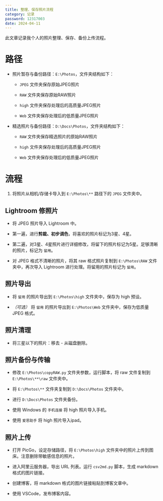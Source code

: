 ```yaml
---
title: 整理、保存照片流程
category: 记录
password: 12317003
date: 2024-04-11
---
```


此文章记录我个人的照片整理、保存、备份上传流程。

# 路径

- 照片暂存与备份路径：```E:\Photos```，文件夹结构如下：

  - ```JPEG``` 文件夹保存原始JPEG照片

  - ```RAW``` 文件夹保存原始RAW照片

  - ```high``` 文件夹保存处理后的高质量JPEG照片

  - ```Web``` 文件夹保存处理后的低质量JPEG照片

- 精选照片与备份路径：```D:\Docs\Photos```，文件夹结构如下：

  - ```RAW``` 文件夹保存精选照片的原始RAW照片

  - ```high``` 文件夹保存处理后的高质量JPEG照片

  - ```Web``` 文件夹保存处理后的低质量JPEG照片

# 流程

1. 将照片从相机/存储卡导入到 ```E:\Photos\**``` 路径下的 ```JPEG``` 文件夹中。

## Lightroom 修照片

- 将 JPEG 照片导入 Lightroom 中。

- 第一遍，进行**剪裁、初步调色**，将喜欢的照片标记为3星、4星。

- 第二遍，对3星、4星照片进行详细修改，将留下的照片标记为5星。足够清晰的照片，标记为 ```留用```。

- 对 JPEG 格式不清晰的照片，将其 raw 格式照片复制到 ```E:\Photos\RAW``` 文件夹中，再次导入 Lightroom 进行处理。将留用的照片标记为 ```留用```。

## 照片导出

- 将 ```留用``` 的照片导出到 ```E:\Photos\high``` 文件夹中，保存为 high 预设。

- *（可选）* 将 ```留用``` 的照片导出到 ```E:\Photos\Web``` 文件夹中，保存为低质量 JPEG 格式。

## 照片清理

- 将三星以下的照片：移去 - 从磁盘删除。

## 照片备份与传输

- 修改 ```E:\Photos\copyRAW.py``` 文件夹参数，运行脚本，将 raw 文件复制到 ```E:\Photos\**\raw``` 文件夹中。

- 将 ```E:\Photos\**``` 文件夹复制到 ```D:\Docs\Photos``` 文件夹中。

- 进行 ```D:\Docs\Photos``` 文件夹备份。

- 使用 Windows 的 ```手机连接``` 将 high 照片导入手机。

- 使用 ```爱思助手``` 将 high 照片导入ipad。

## 照片上传

- 打开 PicGo，设定存储路径，将 ```E:\Photos\high``` 文件夹中的照片上传到图床。注意删除带敏感信息的照片。

- 进入阿里云服务器，导出 URL 列表。运行 ```csv2md.py``` 脚本，生成 markdown 格式的图片链接。

- 创建博客，将 markdown 格式的图片链接粘贴到博客文章中。

- 使用 VSCode，发布博客内容。

